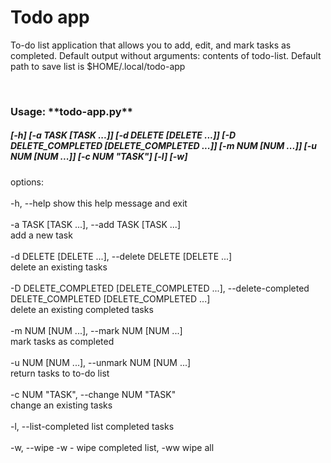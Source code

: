 # Todo app
<p>To-do list application that allows you to add, edit, and mark tasks as completed. Default output without arguments:
contents of todo-list. Default path to save list is $HOME/.local/todo-app</p>
<br> 

<h3>Usage: **todo-app.py**</h3>

<h5><em>[-h] [-a TASK [TASK ...]] [-d DELETE [DELETE ...]] [-D DELETE_COMPLETED [DELETE_COMPLETED ...]] [-m NUM [NUM ...]] [-u NUM [NUM ...]] [-c NUM "TASK"] [-l] [-w]</em></h5>

options:
<br><br>
  -h, --help            show this help message and exit
<br> <br>
  -a TASK [TASK ...], --add TASK [TASK ...]  
                        add a new task
<br> <br>
  -d DELETE [DELETE ...], --delete DELETE [DELETE ...]  
                        delete an existing tasks
<br> <br>
  -D DELETE_COMPLETED [DELETE_COMPLETED ...], --delete-completed DELETE_COMPLETED [DELETE_COMPLETED ...]  
                        delete an existing completed tasks
<br> <br>
  -m NUM [NUM ...], --mark NUM [NUM ...]  
                        mark tasks as completed
<br> <br>
  -u NUM [NUM ...], --unmark NUM [NUM ...]  
                        return tasks to to-do list
<br><br>
  -c NUM "TASK", --change NUM "TASK"  
                        change an existing tasks
<br><br>
  -l, --list-completed  list completed tasks
<br><br>
  -w, --wipe            -w - wipe completed list, -ww wipe all
